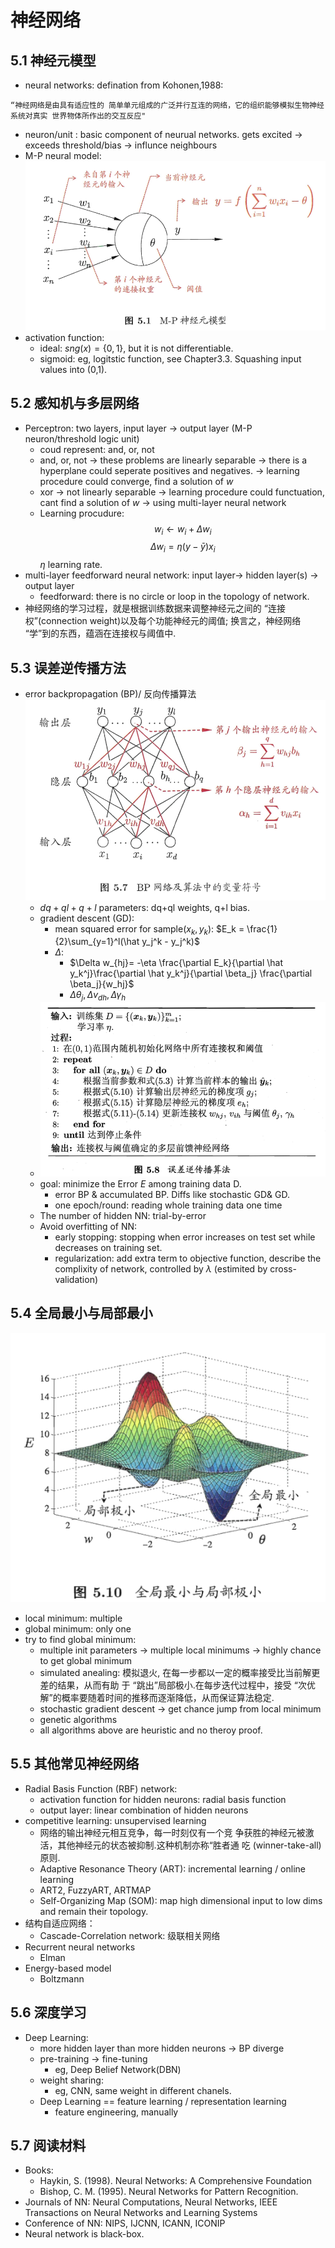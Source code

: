 # 神经网络
## 5.1 神经元模型
- neural networks:  defination from Kohonen,1988:
```
“神经网络是由具有适应性的 简单单元组成的广泛并行互连的网络，它的组织能够模拟生物神经系统对真实 世界物体所作出的交互反应" 
```
- neuron/unit : basic component of neurual networks. gets excited -> exceeds threshold/bias -> influnce neighbours 
- M-P neural model:
![](img/0006.png)
- activation function:
	- ideal: $sng(x) = \{0, 1\}$, but it is not differentiable.
	- sigmoid: eg, logitstic function, see Chapter3.3. Squashing input values into (0,1).
## 5.2 感知机与多层网络
- Perceptron: two layers, input layer -> output layer (M-P neuron/threshold logic unit)
	- coud represent: and, or, not
	- and, or, not -> these problems are linearly separable -> there is a hyperplane could seperate positives and negatives. -> learning procedure could converge, find a solution of $w$
	-  xor -> not linearly separable -> learning procedure could functuation, cant find a solution of $w$ -> using multi-layer neural network
	- Learning procudure: $$w_i \leftarrow w_i + \Delta w_i$$ $$\Delta w_i = \eta (y -\bar y)x_i$$ $\eta$ learning rate.
- multi-layer feedforward neural network:  input layer-> hidden layer(s) -> output layer
	- feedforward: there is no circle or loop in the topology of network.
- 神经网络的学习过程，就是根据训练数据来调整神经元之间的 “连接权”(connection weight)以及每个功能神经元的阈值; 换言之，神经网络 “学”到的东西，蕴涵在连接权与阈值中.

## 5.3 误差逆传播方法
- error backpropagation (BP)/ 反向传播算法 
![](img/0007.png)
	- $dq + ql + q + l$ parameters: dq+ql weights, q+l bias.
	- gradient descent (GD):
		- mean squared error for sample$(x_k, y_k)$: $E_k = \frac{1}{2}\sum_{y=1}^l(\hat y_j^k - y_j^k)$
		- $\Delta$:  
			- $\Delta w_{hj}= -\eta \frac{\partial E_k}{\partial \hat y_k^j}\frac{\partial \hat y_k^j}{\partial \beta_j} \frac{\partial \beta_j}{w_hj}$
			- $\Delta\theta_j, \Delta v_{dh}, \Delta \gamma_h$
	- ![](img/0008.png)
	- goal: minimize the Error $E$ among training data D.
		- error BP & accumulated BP. Diffs like stochastic GD& GD.
		- one epoch/round: reading whole training data one time
	- The number of hidden NN: trial-by-error
	- Avoid overfitting of NN:
		- early stopping: stopping when error increases on test set while decreases on training set.
		- regularization: add extra term to objective function, describe the complixity of network, controlled by $\lambda$ (estimited by cross-validation)
		
## 5.4 全局最小与局部最小
![](img/0009.png)
- local minimum: multiple
- global minimum: only one
- try to find global minimum:
	- multiple init parameters -> multiple local minimums -> highly chance to get global minimum
	- simulated anealing: 模拟退火, 在每一步都以一定的概率接受比当前解更差的结果，从而有助 于 “跳出”局部极小.在每步迭代过程中，接受 “次优解”的概率要随着时间的推移而逐渐降低，从而保证算法稳定.
	- stochastic gradient descent -> get chance jump from local minimum
	- genetic algorithms
	- all algorithms above are heuristic and no theroy proof.

## 5.5 其他常见神经网络
- Radial Basis Function (RBF) network:
	- activation function for hidden neurons: radial basis function
	- output layer: linear combination of hidden neurons
- competitive learning: unsupervised learning
	- 网络的输出神经元相互竞争，每一时刻仅有一个竞 争获胜的神经元被激活，其他神经元的状态被抑制.这种机制亦称“胜者通 吃 (winner-take-all)原则.
	- Adaptive Resonance Theory (ART): incremental learning / online learning
	- ART2, FuzzyART, ARTMAP
	- Self-Organizing Map (SOM): map high dimensional input to low dims and remain their topology.
- 结构自适应网络：
	- Cascade-Correlation network: 级联相关网络
- Recurrent neural networks
	- Elman
- Energy-based model
	- Boltzmann 
	
## 5.6 深度学习
- Deep Learning:
	- more hidden layer than more hidden neurons -> BP diverge
	- pre-training -> fine-tuning 
		- eg, Deep Belief Network(DBN)
	- weight sharing: 
		- eg, CNN, same weight in different chanels.
	- Deep Learning == feature learning / representation learning 
		- feature engineering, manually
		
## 5.7 阅读材料
- Books: 
	- Haykin, S. (1998). Neural Networks: A Comprehensive Foundation
	- Bishop, C. M. (1995). Neural Networks for Pattern Recognition.
- Journals of NN: Neural Computations, Neural Networks, IEEE Transactions on Neural Networks and Learning Systems
- Conference of NN: NIPS, IJCNN, ICANN, ICONIP
- Neural network is black-box.